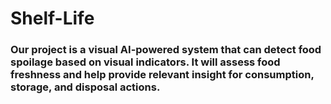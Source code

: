 # Shelf-Life
### Our project is a visual AI-powered system that can detect food spoilage based on visual indicators. It will assess food freshness and help provide relevant insight for consumption, storage, and disposal actions.
